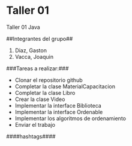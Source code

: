 # Taller 01
Taller 01 Java

##Integrantes del grupo##
1. Diaz, Gaston
2. Vacca, Joaquin

###Tareas a realizar:###
*	Clonar el repositorio github
*	Completar la clase MaterialCapacitacion
*	Completar la clase Libro
*	Crear la clase Video
*	Implementar la interface Biblioteca
*	Implementar la interface Ordenable
*	Implementar los algoritmos de ordenamiento
*	Enviar el trabajo

####hashtags####
